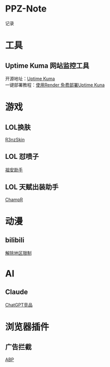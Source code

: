 # PPZ-Note
记录

# 工具
## Uptime Kuma 网站监控工具
开源地址：[Uptime Kuma](https://github.com/louislam/uptime-kuma)<br>
一键部署教程：[使用Render 免费部署Uptime Kuna](https://blog.sxbai.com/archives/render-da-jian-uptime-kuma-jian-kong)

# 游戏
## LOL换肤
[R3nzSkin](https://github.com/R3nzTheCodeGOD/R3nzSkin)

## LOL 怼喷子
[祖安助手](https://github.com/liuke-wuhan/ZuAnBot)

## LOL 天赋出装助手
[ChampR](http://https://github.com/cangzhang/champ-r)



# 动漫
## bilibili
[解除地区限制](https://github.com/yujincheng08/BiliRoaming)

# AI
## Claude
[ChatGPT竞品](https://www.anthropic.com/claude-in-slack)

# 浏览器插件
## 广告拦截
[ABP](https://adblockplus.org/)


